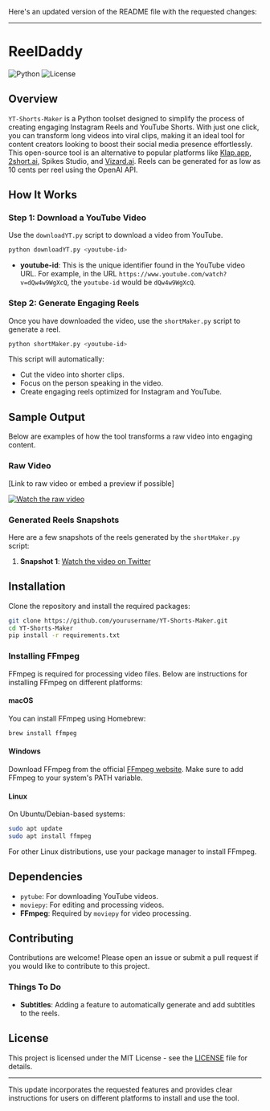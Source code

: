 Here's an updated version of the README file with the requested changes:

---

# ReelDaddy

![Python](https://img.shields.io/badge/Python-3.8+-blue)
![License](https://img.shields.io/badge/License-MIT-green)

## Overview

`YT-Shorts-Maker` is a Python toolset designed to simplify the process of creating engaging Instagram Reels and YouTube Shorts. With just one click, you can transform long videos into viral clips, making it an ideal tool for content creators looking to boost their social media presence effortlessly. This open-source tool is an alternative to popular platforms like [Klap.app](https://klap.app/), [2short.ai](https://2short.ai/), Spikes Studio, and [Vizard.ai](https://vizard.ai/). Reels can be generated for as low as 10 cents per reel using the OpenAI API.

## How It Works

### Step 1: Download a YouTube Video

Use the `downloadYT.py` script to download a video from YouTube.

```bash
python downloadYT.py <youtube-id>
```

- **youtube-id**: This is the unique identifier found in the YouTube video URL. For example, in the URL `https://www.youtube.com/watch?v=dQw4w9WgXcQ`, the `youtube-id` would be `dQw4w9WgXcQ`.

### Step 2: Generate Engaging Reels

Once you have downloaded the video, use the `shortMaker.py` script to generate a reel.

```bash
python shortMaker.py <youtube-id>
```

This script will automatically:

- Cut the video into shorter clips.
- Focus on the person speaking in the video.
- Create engaging reels optimized for Instagram and YouTube.

## Sample Output

Below are examples of how the tool transforms a raw video into engaging content.

### Raw Video

[Link to raw video or embed a preview if possible]

[![Watch the raw video](https://img.youtube.com/vi/qpoRO378qRY/maxresdefault.jpg)](https://www.youtube.com/watch?v=qpoRO378qRY&t=15s)

### Generated Reels Snapshots

Here are a few snapshots of the reels generated by the `shortMaker.py` script:

1. **Snapshot 1**: [Watch the video on Twitter](https://twitter.com/i/status/1819930564264144903)

## Installation

Clone the repository and install the required packages:

```bash
git clone https://github.com/yourusername/YT-Shorts-Maker.git
cd YT-Shorts-Maker
pip install -r requirements.txt
```

### Installing FFmpeg

FFmpeg is required for processing video files. Below are instructions for installing FFmpeg on different platforms:

#### macOS

You can install FFmpeg using Homebrew:

```bash
brew install ffmpeg
```

#### Windows

Download FFmpeg from the official [FFmpeg website](https://ffmpeg.org/download.html). Make sure to add FFmpeg to your system's PATH variable.

#### Linux

On Ubuntu/Debian-based systems:

```bash
sudo apt update
sudo apt install ffmpeg
```

For other Linux distributions, use your package manager to install FFmpeg.

## Dependencies

- `pytube`: For downloading YouTube videos.
- `moviepy`: For editing and processing videos.
- **FFmpeg**: Required by `moviepy` for video processing.

## Contributing

Contributions are welcome! Please open an issue or submit a pull request if you would like to contribute to this project.

### Things To Do

- **Subtitles**: Adding a feature to automatically generate and add subtitles to the reels.

## License

This project is licensed under the MIT License - see the [LICENSE](LICENSE) file for details.

---

This update incorporates the requested features and provides clear instructions for users on different platforms to install and use the tool.
